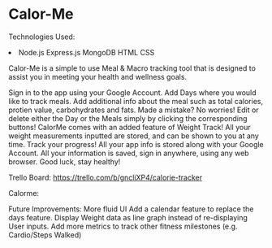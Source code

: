 # Calor-Me

Technologies Used: 

<li>
Node.js
Express.js
MongoDB
HTML
CSS
</li>

Calor-Me is a simple to use Meal & Macro tracking tool that is designed to assist you in meeting your health and wellness goals.


Sign in to the app using your Google Account. 
Add Days where you would like to track meals. Add additional info about the meal such as total calories, protien value, carbohydrates and fats.
Made a mistake? No worries! Edit or delete either the Day or the Meals simply by clicking the corresponding buttons!
CalorMe comes with an added feature of Weight Track! All your weight measurements inputted are stored, and can be shown to you at any time. Track your progress!
All your app info is stored along with your Google Account. All your information is saved, sign in anywhere, using any web browser. 
Good luck, stay healthy!


Trello Board: https://trello.com/b/gncliXP4/calorie-tracker

Calorme: 



Future Improvements:
More fluid UI
Add a calendar feature to replace the days feature.
Display Weight data as line graph instead of re-displaying User inputs.
Add more metrics to track other fitness milestones (e.g. Cardio/Steps Walked)
